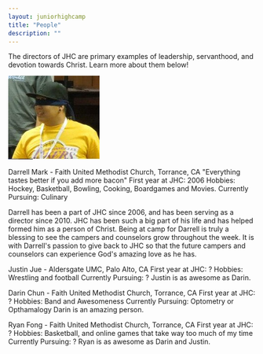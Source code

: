 ```yaml
---
layout: juniorhighcamp
title: "People"
description: ""
---
```

The directors of JHC are primary examples of leadership, servanthood, and devotion towards Christ.  Learn more about them below!

![image](/content/Darrell.jpeg)

Darrell Mark - Faith United Methodist Church, Torrance, CA
"Everything tastes better if you add more bacon"
First year at JHC: 2006
Hobbies: Hockey, Basketball, Bowling, Cooking, Boardgames  and Movies.
Currently Pursuing: Culinary
 
Darrell has been a part of JHC since 2006, and has been serving as a director since 2010.  JHC has been such a big part of his life and has helped formed him as a person of Christ. Being at camp for Darrell is truly a blessing to see the campers and counselors grow throughout the week. It is with Darrell's passion to give back to JHC so that the future campers and counselors can experience God's amazing love as he has. 

 
Justin Jue - Aldersgate UMC, Palo Alto, CA
First year at JHC: ?
Hobbies: Wrestling and football
Currently Pursuing: ?
Justin is as awesome as Darin.
 
Darin Chun - Faith United Methodist Church, Torrance, CA
First year at JHC: ?
Hobbies: Band and Awesomeness
Currently Pursuing: Optometry or Opthamalogy
Darin is an amazing person.
 
Ryan Fong - Faith United Methodist Church, Torrance, CA
First year at JHC: ?
Hobbies: Basketball, and online games that take way too much of my time
Currently Pursuing: ?
Ryan is as awesome as Darin and Justin.